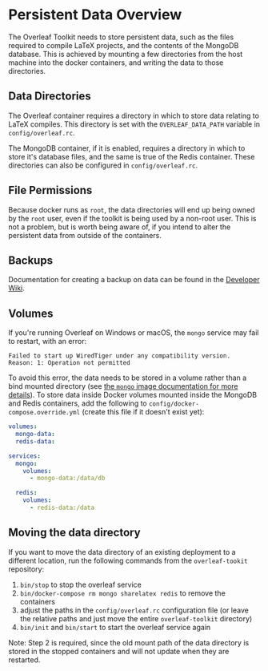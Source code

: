 # Persistent Data Overview

The Overleaf Toolkit needs to store persistent data, such as the files required to compile LaTeX projects, and the contents of the MongoDB database. This is achieved by mounting a few directories from the host machine into the docker containers, and writing the data to those directories.


## Data Directories

The Overleaf container requires a directory in which to store data relating to LaTeX compiles. This directory is set with the `OVERLEAF_DATA_PATH` variable in `config/overleaf.rc`. 

The MongoDB container, if it is enabled, requires a directory in which to store it's database files, and the same is true of the Redis container. These directories can also be configured in `config/overleaf.rc`.


## File Permissions

Because docker runs as `root`, the data directories will end up being owned by the `root` user, even if the toolkit is being used by a non-root user. This is not a problem, but is worth being aware of, if you intend to alter the persistent data from outside of the containers.


## Backups

Documentation for creating a backup on data can be found in the [Developer Wiki](https://github.com/overleaf/overleaf/wiki/Backup-of-Data).


## Volumes

If you're running Overleaf on Windows or macOS, the `mongo` service may fail to restart, with an error:

```
Failed to start up WiredTiger under any compatibility version.
Reason: 1: Operation not permitted
```

To avoid this error, the data needs to be stored in a volume rather than a bind mounted directory (see [the `mongo` image documentation for more details](https://github.com/docker-library/docs/blob/master/mongo/content.md#where-to-store-data)).
To store data inside Docker volumes mounted inside the MongoDB and Redis containers, add the following to `config/docker-compose.override.yml` (create this file if it doesn't exist yet):

```yaml
volumes:
  mongo-data:
  redis-data:

services:
  mongo:
    volumes:
      - mongo-data:/data/db

  redis:
    volumes:
      - redis-data:/data
```

## Moving the data directory

If you want to move the data directory of an existing deployment to a different location, run the following commands from the `overleaf-tookit` repository:

1. `bin/stop` to stop the overleaf service
2. `bin/docker-compose rm mongo sharelatex redis` to remove the containers
3. adjust the paths in the `config/overleaf.rc` configuration file (or leave the relative paths and just move the entire `overleaf-toolkit` directory)
4. `bin/init` and `bin/start` to start the overleaf service again

Note: Step 2 is required, since the old mount path of the data directory is stored in the stopped containers and will not update when they are restarted.

